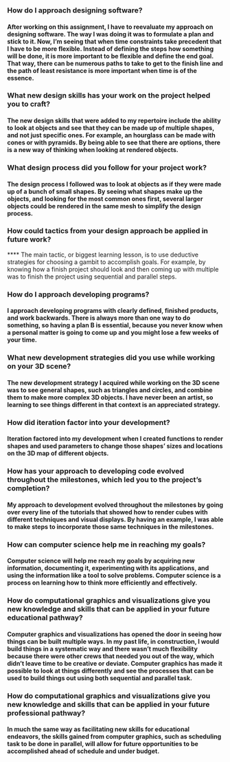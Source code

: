 ### How do I approach designing software?

#### After working on this assignment, I have to reevaluate my approach on designing software. The way I was doing it was to formulate a plan and stick to it. Now, I’m seeing that when time constraints take precedent that I have to be more flexible. Instead of defining the steps how something will be done, it is more important to be flexible and define the end goal. That way, there can be numerous paths to take to get to the finish line and the path of least resistance is more important when time is of the essence.


### What new design skills has your work on the project helped you to craft?

#### The new design skills that were added to my repertoire include the ability to look at objects and see that they can be made up of multiple shapes, and not just specific ones. For example, an hourglass can be made with cones or with pyramids. By being able to see that there are options, there is a new way of thinking when looking at rendered objects.

### What design process did you follow for your project work?

#### The design process I followed was to look at objects as if they were made up of a bunch of small shapes. By seeing what shapes make up the objects, and looking for the most common ones first, several larger objects could be rendered in the same mesh to simplify the design process.
 
### How could tactics from your design approach be applied in future work?

**** The main tactic, or biggest learning lesson, is to use deductive strategies for choosing a gambit to accomplish goals. For example, by knowing how a finish project should look and then coming up with multiple was to finish the project using sequential and parallel steps.

### How do I approach developing programs?

#### I approach developing programs with clearly defined, finished products, and work backwards. There is always more than one way to do something, so having a plan B is essential, because you never know when a personal matter is going to come up and you might lose a few weeks of your time.

### What new development strategies did you use while working on your 3D scene?

#### The new development strategy I acquired while working on the 3D scene was to see general shapes, such as triangles and circles, and combine them to make more complex 3D objects. I have never been an artist, so learning to see things different in that context is an appreciated strategy.

### How did iteration factor into your development?

#### Iteration factored into my development when I created functions to render shapes and used parameters to change those shapes’ sizes and locations on the 3D map of different objects.

### How has your approach to developing code evolved throughout the milestones, which led you to the project’s completion?

#### My approach to development evolved throughout the milestones by going over every line of the tutorials that showed how to render cubes with different techniques and visual displays. By having an example, I was able to make steps to incorporate those same techniques in the milestones.

### How can computer science help me in reaching my goals?

#### Computer science will help me reach my goals by acquiring new information, documenting it, experimenting with its applications, and using the information like a tool to solve problems. Computer science is a process on learning how to think more efficiently and effectively.
 
### How do computational graphics and visualizations give you new knowledge and skills that can be applied in your future educational pathway?

#### Computer graphics and visualizations has opened the door in seeing how things can be built multiple ways. In my past life, in construction, I would build things in a systematic way and there wasn’t much flexibility because there were other crews that needed you out of the way, which didn’t leave time to be creative or deviate. Computer graphics has made it possible to look at things differently and see the processes that can be used to build things out using both sequential and parallel task.

### How do computational graphics and visualizations give you new knowledge and skills that can be applied in your future professional pathway?

#### In much the same way as facilitating new skills for educational endeavors, the skills gained from computer graphics, such as scheduling task to be done in parallel, will allow for future opportunities to be accomplished ahead of schedule and under budget.
